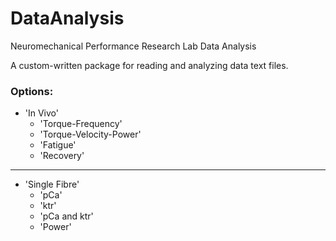 # DataAnalysis
Neuromechanical Performance Research Lab Data Analysis

A custom-written package for reading and analyzing data text files.

### Options:
- 'In Vivo'
    - 'Torque-Frequency'
    - 'Torque-Velocity-Power'
    - 'Fatigue'
    - 'Recovery'
***
- 'Single Fibre'
    - 'pCa'
    - 'ktr'
    - 'pCa and ktr'
    - 'Power'
